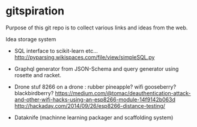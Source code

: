 # gitspiration
Purpose of this git repo is to collect various links and ideas from the web.

Idea storage system

- SQL interface to scikit-learn etc...
http://pyparsing.wikispaces.com/file/view/simpleSQL.py

- Graphql generator from JSON-Schema and query generator using rosette and racket.

- Drone stuf
8266 on a drone : rubber pineapple? wifi gooseberry? blackbirdberry?
https://medium.com/@tomac/deauthentication-attack-and-other-wifi-hacks-using-an-esp8266-module-14f9142b063d
http://hackaday.com/2014/09/26/esp8266-distance-testing/


- Dataknife (machinne learning packager and scaffolding system)

